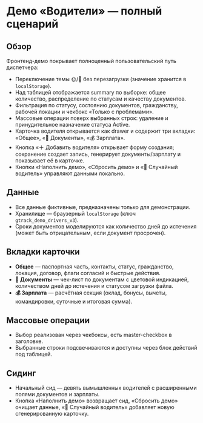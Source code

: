 # Демо «Водители» — полный сценарий

## Обзор
Фронтенд-демо покрывает полноценный пользовательский путь диспетчера:
- Переключение темы 🌞/🌙 без перезагрузки (значение хранится в `localStorage`).
- Над таблицей отображается summary по выборке: общее количество, распределение по статусам и качеству документов.
- Фильтрация по статусу, состоянию документов, гражданству, рабочей локации и чекбокс «Только с проблемами».
- Массовые операции поверх выбранных строк: удаление и принудительное назначение статуса Active.
- Карточка водителя открывается как drawer и содержит три вкладки: «Общее», «📄 Документы», «💰 Зарплата».
- Кнопка «＋ Добавить водителя» открывает форму создания; сохранение создает запись, генерирует документы/зарплату и показывает её в карточке.
- Кнопки «Наполнить демо», «Сбросить демо» и «🎲 Случайный водитель» управляют данными локально.

## Данные
- Все данные фиктивные, предназначены только для демонстрации.
- Хранилище — браузерный `localStorage` (ключ `gtrack_demo_drivers_v3`).
- Сроки документов моделируются как количество дней до истечения (может быть отрицательным, если документ просрочен).

## Вкладки карточки
- **Общее** — паспортная часть, контакты, статус, гражданство, локация, договор, флаги согласий и быстрые действия.
- **📄 Документы** — чек-лист по документам с цветовой индикацией, количеством дней до истечения и статусом загрузки файла.
- **💰 Зарплата** — расчётная секция (оклад, бонусы, вычеты, командировки, суточные и итоговая сумма).

## Массовые операции
- Выбор реализован через чекбоксы, есть master-checkbox в заголовке.
- Выбранные строки подсвечиваются и доступны через блок действий под таблицей.

## Сидинг
- Начальный сид — девять вымышленных водителей с расширенными полями документов и зарплаты.
- Кнопка «Наполнить демо» возвращает сид, «Сбросить демо» очищает данные, «🎲 Случайный водитель» добавляет новую сгенерированную карточку.
